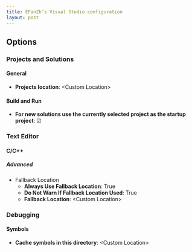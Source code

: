 ```yaml
---
title: EFanZh’s Visual Studio configuration
layout: post
---
```


## Options

### Projects and Solutions

#### General

- **Projects location**: \<Custom Location\>

#### Build and Run

- **For new solutions use the currently selected project as the startup project**: ☑

### Text Editor

#### C/C++

##### Advanced

- Fallback Location
    - **Always Use Fallback Location**: True
    - **Do Not Warn If Fallback Location Used**: True
    - **Fallback Location**: \<Custom Location\>

### Debugging

#### Symbols

- **Cache symbols in this directory**: \<Custom Location\>
